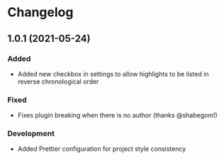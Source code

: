 # Changelog

## 1.0.1 (2021-05-24)
### Added
- Added new checkbox in settings to allow highlights to be listed in reverse chronological order

### Fixed
- Fixes plugin breaking when there is no author (thanks @shabegom!)

### Development
- Added Prettier configuration for project style consistency